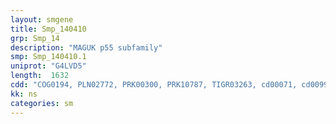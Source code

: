 ```yaml
---
layout: smgene
title: Smp_140410
grp: Smp_14
description: "MAGUK p55 subfamily"
smp: Smp_140410.1
uniprot: "G4LVD5"
length:  1632
cdd: "COG0194, PLN02772, PRK00300, PRK10787, TIGR03263, cd00071, cd00992, cl00117, cl17190, pfam00595, pfam00625, smart00072, smart00228"
kk: ns
categories: sm
---
```

